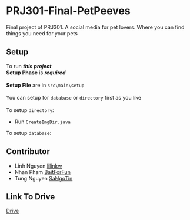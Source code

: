 # PRJ301-Final-PetPeeves

Final project of PRJ301. A social media for pet lovers. Where you can find things you need for your pets

## Setup

To run ***this project*** <br> 
**Setup Phase** is ***required*** <br> <br>
**Setup File** are in `src\main\setup` <br> <br>
You can setup for `database` or `directory` first as you like <br> <br>
To setup `directory`:
- Run `CreateImgDir.java`

To setup `database`:


## Contributor


- Linh Nguyen <a href="https://github.com/lilinkw">lilinkw</a>
- Nhan Pham <a href="https://github.com/BaitForFun">BaitForFun</a>
- Tung Nguyen <a href="https://github.com/SaNgoTin">SaNgoTin</a>

## Link To Drive

[Drive](https://drive.google.com/drive/u/0/folders/1YJi6a4lLgLpQU36f9GQZPLE9A330pOnm)

